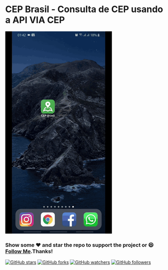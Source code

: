 # CEP Brasil - Consulta de CEP usando a API VIA CEP

<img src="images/app.gif">
 
### Show some :heart: and star the repo to support the project or :smile:[Follow Me](https://github.com/shinodalabs).Thanks!
[![GitHub stars](https://img.shields.io/github/stars/shinoda-labs/cep-brasil.svg?style=social&label=Star)](https://github.com/MarcioQuimbundo/flutter_card_wallet) [![GitHub forks](https://img.shields.io/github/forks/shinoda-labs/cep-brasil.svg?style=social&label=Fork)](https://github.com/MarcioQuimbundo/flutter_card_wallet/fork) [![GitHub watchers](https://img.shields.io/github/watchers/shinoda-labs/cep-brasil.svg?style=social&label=Watch)](https://github.com/MarcioQuimbundo/flutter_card_wallet) [![GitHub followers](https://img.shields.io/github/followers/shinoda-labs.svg?style=social&label=Follow)](https://github.com/shinoda-labs/)  
